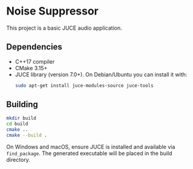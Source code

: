 # Noise Suppressor

This project is a basic JUCE audio application.

## Dependencies
- C++17 compiler
- CMake 3.15+
- JUCE library (version 7.0+). On Debian/Ubuntu you can install it with:
  ```bash
  sudo apt-get install juce-modules-source juce-tools
  ```

## Building
```bash
mkdir build
cd build
cmake ..
cmake --build .
```
On Windows and macOS, ensure JUCE is installed and available via `find_package`. The generated executable will be placed in the build directory.
